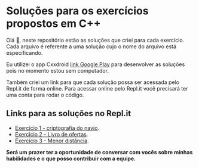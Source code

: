 # Soluções para os exercícios propostos em C++

Olá 👋, neste repositório estão as soluções que criei para cada exercício. Cada arquivo é referente a uma solução cujo o nome do arquivo está especificando.

Eu utilizei o app Cxxdroid [link Google Play](https://play.google.com/store/apps/details?id=ru.iiec.cxxdroid) para desenvolver as soluções pois no momento estou sem computador. 

Também criei um link para que cada solução possa ser acessada pelo Repl.it de forma online.
Para acessar online pelo Repl.it você precisará ter uma conta para rodar o código.
## Links para as soluções no Repl.it
* [Exercício 1 - criptografia do navio](https://replit.com/@GabrielBaldez/criptografia-navio).
* [Exercício 2 - Livro de ofertas](https://replit.com/@GabrielBaldez/Livro-de-ofertas?s=app).
* [Exercício 3 - Menor distância](https://replit.com/@GabrielBaldez/Menor-distancia?s=app).

**Será um prazer ter a oportunidade de conversar com vocês sobre minhas habilidades e o que posso contribuir com a equipe.**
